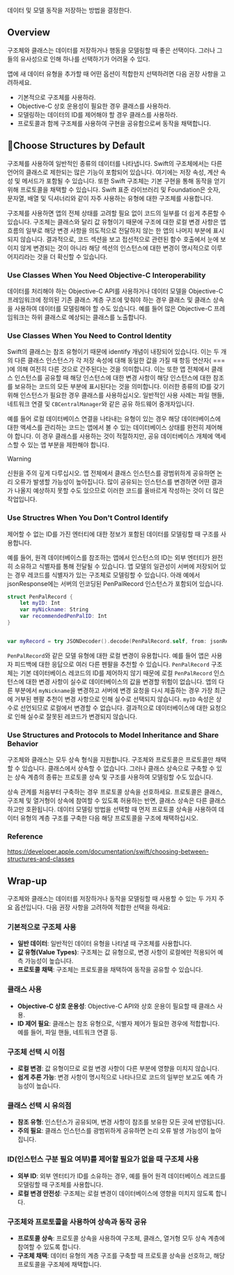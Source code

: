데이터 및 모델 동작을 저장하는 방법을 결정한다.
## Overview
구조체와 클래스는 데이터를 저장하거나 행동을 모델링할 때 좋은 선택이다. 그러나 그들의 유사성으로 인해 하나를 선택하기가 어려울 수 있다.

앱에 새 데이터 유형을 추가할 때 어떤 옵션이 적합한지 선택하려면 다음 권장 사항을 고려하세요.
- 기본적으로 구조체를 사용하라.
- Objective-C 상호 운용성이 필요한 경우 클래스를 사용하라.
- 모델링하는 데이터의 ID를 제어해야 할 경우 클래스를 사용하라.
- 프로토콜과 함께 구조체를 사용하여 구현을 공유함으로써 동작을 채택합니다.
## Choose Structures by Default
구조체를 사용하여 일반적인 종류의 데이터를 나타냅니다. Swift의 구조체에서는 다른 언어의 클래스로 제한되는 많은 기능이 포함되어 있습니다. 여기에는 저장 속성, 계산 속성 및 메서드가 포함될 수 있습니다. 또한 Swift 구조체는 기본 구현을 통해 동작을 얻기 위해 프로토콜을 채택할 수 있습니다. Swift 표준 라이브러리 및 Foundation은 숫자, 문자열, 배열 및 딕셔너리와 같이 자주 사용하는 유형에 대한 구조체를 사용합니다. 

구조체를 사용하면 앱의 전체 상태를 고려할 필요 없이 코드의 일부를 더 쉽게 추론할 수 있습니다. 구조체는 클래스와 달리 값 유형이기 때문에 구조에 대한 로컬 변경 사항은 앱 흐름의 일부로 해당 변경 사항을 의도적으로 전달하지 않는 한 앱의 나머지 부분에 표시되지 않습니다. 결과적으로, 코드 섹션을 보고 접선적으로 관련된 함수 호출에서 눈에 보이지 않게 변경되는 것이 아니라 해당 섹션의 인스턴스에 대한 변경이 명시적으로 이루어지리라는 것을 더 확신할 수 있습니다.

### Use Classes When You Need Objective-C Interoperability
데이터를 처리해야 하는 Objective-C API를 사용하거나 데이터 모델을 Objective-C 프레임워크에 정의된 기존 클래스 계층 구조에 맞춰야 하는 경우 클래스 및 클래스 상속을 사용하여 데이터를 모델링해야 할 수도 있습니다. 예를 들어 많은 Objective-C 프레임워크는 하위 클래스로 예상되는 클래스를 노출합니다.

### Use Classes When You Need to Control Identity

Swift의 클래스는 참조 유형이기 때문에 identify 개념이 내장되어 있습니다. 이는 두 개의 다른 클래스 인스턴스가 각 저장 속성에 대해 동일한 값을 가질 때 항등 연산자( === )에 의해 여전히 다른 것으로 간주된다는 것을 의미합니다. 이는 또한 앱 전체에서 클래스 인스턴스를 공유할 때 해당 인스턴스에 대한 변경 사항이 해당 인스턴스에 대한 참조를 보유하는 코드의 모든 부분에 표시된다는 것을 의미합니다. 이러한 종류의 ID를 갖기 위해 인스턴스가 필요한 경우 클래스를 사용하십시오. 일반적인 사용 사례는 파일 핸들, 네트워크 연결 및 `CBCentralManager`와 같은 공유 하드웨어 중개자입니다. 

예를 들어 로컬 데이터베이스 연결을 나타내는 유형이 있는 경우 해당 데이터베이스에 대한 액세스를 관리하는 코드는 앱에서 볼 수 있는 데이터베이스 상태를 완전히 제어해야 합니다. 이 경우 클래스를 사용하는 것이 적절하지만, 공유 데이터베이스 개체에 액세스할 수 있는 앱 부분을 제한해야 합니다.

> [!warning]
> 신원을 주의 깊게 다루십시오. 앱 전체에서 클래스 인스턴스를 광범위하게 공유하면 논리 오류가 발생할 가능성이 높아집니다. 많이 공유되는 인스턴스를 변경하면 어떤 결과가 나올지 예상하지 못할 수도 있으므로 이러한 코드를 올바르게 작성하는 것이 더 많은 작업입니다.

### Use Structres When You Don't Control Identify

제어할 수 없는 ID를 가진 엔터티에 대한 정보가 포함된 데이터를 모델링할 때 구조를 사용합니다.

예를 들어, 원격 데이터베이스를 참조하는 앱에서 인스턴스의 ID는 외부 엔터티가 완전히 소유하고 식별자를 통해 전달될 수 있습니다. 앱 모델의 일관성이 서버에 저장되어 있는 경우 레코드를 식별자가 있는 구조체로 모델링할 수 있습니다. 아래 예에서 jsonResponse에는 서버의 인코딩된 PenPalRecord 인스턴스가 포함되어 있습니다.

```swift
struct PenPalRecord {
    let myID: Int
    var myNickname: String
    var recommendedPenPalID: Int
}


var myRecord = try JSONDecoder().decode(PenPalRecord.self, from: jsonResponse)
```

`PenPalRecord`와 같은 모델 유형에 대한 로컬 변경이 유용합니다. 예를 들어 앱은 사용자 피드백에 대한 응답으로 여러 다른 펜팔을 추천할 수 있습니다. `PenPalRecord` 구조체는 기본 데이터베이스 레코드의 ID를 제어하지 않기 때문에 로컬 `PenPalRecord` 인스턴스에 대한 변경 사항이 실수로 데이터베이스의 값을 변경할 위험이 없습니다. 앱의 다른 부분에서 `myNickname`을 변경하고 서버에 변경 요청을 다시 제출하는 경우 가장 최근에 거부된 펜팔 추천이 변경 사항으로 인해 실수로 선택되지 않습니다. `myID` 속성은 상수로 선언되므로 로컬에서 변경할 수 없습니다. 결과적으로 데이터베이스에 대한 요청으로 인해 실수로 잘못된 레코드가 변경되지 않습니다.

### Use Structures and Protocols to Model Inheritance and Share Behavior

구조체와 클래스는 모두 상속 형식을 지원합니다. 구조체와 프로토콜은 프로토콜만 채택할 수 있습니다. 클래스에서 상속할 수 없습니다. 그러나 클래스 상속으로 구축할 수 있는 상속 계층의 종류는 프로토콜 상속 및 구조를 사용하여 모델링할 수도 있습니다. 

상속 관계를 처음부터 구축하는 경우 프로토콜 상속을 선호하세요. 프로토콜은 클래스, 구조체 및 열거형이 상속에 참여할 수 있도록 허용하는 반면, 클래스 상속은 다른 클래스하고만 호환됩니다. 데이터 모델링 방법을 선택할 때 먼저 프로토콜 상속을 사용하여 데이터 유형의 계층 구조를 구축한 다음 해당 프로토콜을 구조에 채택하십시오.

### Reference
https://developer.apple.com/documentation/swift/choosing-between-structures-and-classes

## Wrap-up
구조체와 클래스는 데이터를 저장하거나 동작을 모델링할 때 사용할 수 있는 두 가지 주요 옵션입니다. 다음 권장 사항을 고려하여 적합한 선택을 하세요:

### 기본적으로 구조체 사용

- **일반 데이터**: 일반적인 데이터 유형을 나타낼 때 구조체를 사용합니다.
- **값 유형(Value Types)**: 구조체는 값 유형으로, 변경 사항이 로컬에만 적용되어 예측 가능성이 높습니다.
- **프로토콜 채택**: 구조체는 프로토콜을 채택하여 동작을 공유할 수 있습니다.

### 클래스 사용

- **Objective-C 상호 운용성**: Objective-C API와 상호 운용이 필요할 때 클래스 사용.
- **ID 제어 필요**: 클래스는 참조 유형으로, 식별자 제어가 필요한 경우에 적합합니다. 예를 들어, 파일 핸들, 네트워크 연결 등.

### 구조체 선택 시 이점

- **로컬 변경**: 값 유형이므로 로컬 변경 사항이 다른 부분에 영향을 미치지 않습니다.
- **쉽게 추론 가능**: 변경 사항이 명시적으로 나타나므로 코드의 일부만 보고도 예측 가능성이 높습니다.

### 클래스 선택 시 유의점

- **참조 유형**: 인스턴스가 공유되며, 변경 사항이 참조를 보유한 모든 곳에 반영됩니다.
- **주의 필요**: 클래스 인스턴스를 광범위하게 공유하면 논리 오류 발생 가능성이 높아집니다.

### ID(인스턴스 구분 필요 여부)를 제어할 필요가 없을 때 구조체 사용

- **외부 ID**: 외부 엔터티가 ID를 소유하는 경우, 예를 들어 원격 데이터베이스 레코드를 모델링할 때 구조체를 사용합니다.
- **로컬 변경 안전성**: 구조체는 로컬 변경이 데이터베이스에 영향을 미치지 않도록 합니다.

### 구조체와 프로토콜을 사용하여 상속과 동작 공유

- **프로토콜 상속**: 프로토콜 상속을 사용하여 구조체, 클래스, 열거형 모두 상속 계층에 참여할 수 있도록 합니다.
- **구조체 채택**: 데이터 유형의 계층 구조를 구축할 때 프로토콜 상속을 선호하고, 해당 프로토콜을 구조체에 채택합니다.
